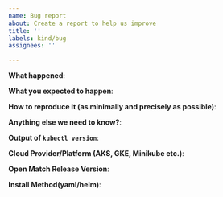 ```yaml
---
name: Bug report
about: Create a report to help us improve
title: ''
labels: kind/bug
assignees: ''

---
```


<!-- Please use this template while reporting a bug and provide as much info as possible. Not doing so may result in your bug not being addressed in a timely manner. Thanks!

If the matter is security related, please disclose it privately via 
-->


**What happened**:

**What you expected to happen**:

**How to reproduce it (as minimally and precisely as possible)**:

**Anything else we need to know?**:

**Output of `kubectl version`**:

**Cloud Provider/Platform (AKS, GKE, Minikube etc.)**: 

**Open Match Release Version**:

**Install Method(yaml/helm)**:
